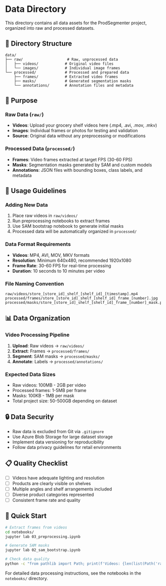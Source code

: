 # Data Directory

This directory contains all data assets for the ProdSegmenter project, organized into raw and processed datasets.

## 📁 Directory Structure

```
data/
├── raw/                    # Raw, unprocessed data
│   ├── videos/            # Original video files
│   └── images/            # Individual image frames
└── processed/             # Processed and prepared data
    ├── frames/            # Extracted video frames
    ├── masks/             # Generated segmentation masks
    └── annotations/       # Annotation files and metadata
```

## 🎯 Purpose

### Raw Data (`raw/`)
- **Videos**: Upload your grocery shelf videos here (.mp4, .avi, .mov, .mkv)
- **Images**: Individual frames or photos for testing and validation
- **Source**: Original data without any preprocessing or modifications

### Processed Data (`processed/`)
- **Frames**: Video frames extracted at target FPS (30-60 FPS)
- **Masks**: Segmentation masks generated by SAM and custom models
- **Annotations**: JSON files with bounding boxes, class labels, and metadata

## 🔧 Usage Guidelines

### Adding New Data
1. Place raw videos in `raw/videos/`
2. Run preprocessing notebooks to extract frames
3. Use SAM bootstrap notebook to generate initial masks
4. Processed data will be automatically organized in `processed/`

### Data Format Requirements
- **Videos**: MP4, AVI, MOV, MKV formats
- **Resolution**: Minimum 640x480, recommended 1920x1080
- **Frame Rate**: 30-60 FPS for real-time processing
- **Duration**: 10 seconds to 10 minutes per video

### File Naming Convention
```
raw/videos/store_[store_id]_shelf_[shelf_id]_[timestamp].mp4
processed/frames/store_[store_id]_shelf_[shelf_id]_frame_[number].jpg
processed/masks/store_[store_id]_shelf_[shelf_id]_frame_[number]_mask.png
```

## 📊 Data Organization

### Video Processing Pipeline
1. **Upload**: Raw videos → `raw/videos/`
2. **Extract**: Frames → `processed/frames/`
3. **Segment**: SAM masks → `processed/masks/`
4. **Annotate**: Labels → `processed/annotations/`

### Expected Data Sizes
- Raw videos: 100MB - 2GB per video
- Processed frames: 1-5MB per frame
- Masks: 100KB - 1MB per mask
- Total project size: 50-500GB depending on dataset

## 🔒 Data Security

- Raw data is excluded from Git via `.gitignore`
- Use Azure Blob Storage for large dataset storage
- Implement data versioning for reproducibility
- Follow data privacy guidelines for retail environments

## 📋 Quality Checklist

- [ ] Videos have adequate lighting and resolution
- [ ] Products are clearly visible on shelves
- [ ] Multiple angles and shelf arrangements included
- [ ] Diverse product categories represented
- [ ] Consistent frame rate and quality

## 🚀 Quick Start

```bash
# Extract frames from videos
cd notebooks/
jupyter lab 03_preprocessing.ipynb

# Generate SAM masks
jupyter lab 02_sam_bootstrap.ipynb

# Check data quality
python -c "from pathlib import Path; print(f'Videos: {len(list(Path('raw/videos').glob('*.mp4')))}'); print(f'Frames: {len(list(Path('processed/frames').glob('*.jpg')))}')"
```

For detailed data processing instructions, see the notebooks in the `notebooks/` directory. 